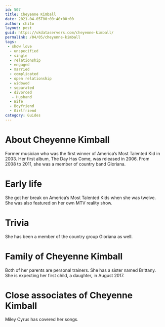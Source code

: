 ```yaml
---
id: 507
title: Cheyenne Kimball
date: 2021-04-05T00:00:40+00:00
author: chito
layout: post
guid: https://ukdataservers.com/cheyenne-kimball/
permalink: /04/05/cheyenne-kimball
tags:
 - show love
  - unspecified
  - single
  - relationship
  - engaged
  - married
  - complicated
  - open relationship
  - widowed
  - separated
  - divorced
   - Husband
  - Wife
  - Boyfriend
  - Girlfriend
category: Guides
---
```




  
  
#  About Cheyenne Kimball
                  
                  
                  
Former musician who was the first winner of America&#8217;s Most Talented Kid in 2003. Her first album, The Day Has Come, was released in 2006. From 2008 to 2011, she was a member of country band Gloriana. 
                  
                
                
                
# Early life
                  
                  
                  
She got her break on America&#8217;s Most Talented Kids when she was twelve. She was also featured on her own MTV reality show.
                  
                
                
                
# Trivia
                  
                  
                  
She has been a member of the country group Gloriana as well.
                  
                
                
                
# Family of Cheyenne Kimball
                  
                  
                  
Both of her parents are personal trainers. She has a sister named Brittany. She is expecting her first child, a daughter, in August 2017.
                  
                
                
                
# Close associates of Cheyenne Kimball
                  
                  
                  
Miley Cyrus has covered her songs.
                  
                
              
            
          
          
          
    
    
  
